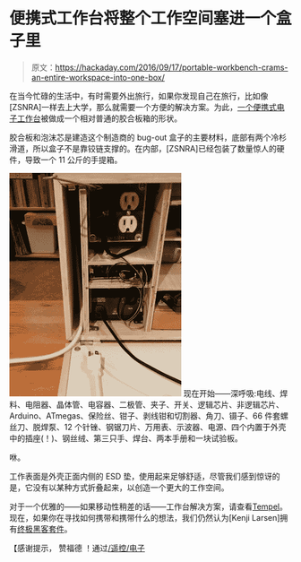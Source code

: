 # 便携式工作台将整个工作空间塞进一个盒子里

> 原文：<https://hackaday.com/2016/09/17/portable-workbench-crams-an-entire-workspace-into-one-box/>

在当今忙碌的生活中，有时需要外出旅行，如果你发现自己在旅行，比如像[ZSNRA]一样去上大学，那么就需要一个方便的解决方案。为此，[一个便携式电子工作台](http://imgur.com/a/TeQQI)被做成一个相对普通的胶合板箱的形状。

胶合板和泡沫芯是建造这个制造商的 bug-out 盒子的主要材料，底部有两个冷杉滑道，所以盒子不是靠铰链支撑的。在内部，[ZSNRA]已经包装了数量惊人的硬件，导致一个 11 公斤的手提箱。

[![Power Stack](img/786fba6493df773f162550c084eb9a5a.png)](https://hackaday.com/wp-content/uploads/2016/09/power-stack.jpg) 现在开始——深呼吸:电线、焊料、电阻器、晶体管、电容器、二极管、夹子、开关、逻辑芯片、非逻辑芯片、Arduino、ATmegas、保险丝、钳子、剥线钳和切割器、角刀、镊子、66 件套螺丝刀、脱焊泵、12 个针锉、钢锯刀片、万用表、示波器、电源、四个内置于外壳中的插座(！)、钢丝绒、第三只手、焊台、两本手册和一块试验板。

咻。

工作表面是外壳正面内侧的 ESD 垫，使用起来足够舒适，尽管我们感到惊讶的是，它没有以某种方式折叠起来，以创造一个更大的工作空间。

对于一个优雅的——如果移动性稍差的话——工作台解决方案，请查看[Tempel](http://hackaday.com/2016/07/04/feel-extreme-workbench-envy-after-seeing-the-tempel/)。现在，如果你在寻找如何携带和携带什么的想法，我们仍然认为[Kenji Larsen]拥有[终极黑客套件](http://hackaday.com/2015/05/05/kenji-larsen-shows-off-the-ultimate-hacking-kit/)。

【感谢提示， 赞福德 ！通过[/遥控/电子](https://www.reddit.com/r/electronics/comments/50qmh3/i_made_a_portable_electronics_boxworkbench/)